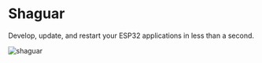 
# Shaguar
Develop, update, and restart your ESP32 applications in less than a second.

![shaguar](https://user-images.githubusercontent.com/22043/145008669-65d31451-99fc-4965-b087-2ac48ce5ac53.jpeg)

